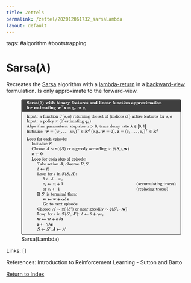 ```yaml
---
title: Zettels
permalink: /zettel/202012061732_sarsaLambda
layout: default
---
```

tags: #algorithm #bootstrapping

# Sarsa($\lambda$)

Recreates the [Sarsa](202011302117_sarsa) algorithm with a 
[lambda-return](202012061731_lambdaReturn) in a [backward-view](202012061733_forwardViewVsBackwardView) 
formulation. Is only approximate to the forward-view.

<figure>
  <img src="/Images/ReinforcementLearning/SarsaLambdaBinaryFeaturesLinearFuncApproxQ.png"
     alt="ALT"
     class="centerImage"
     style="width: 700px;" />
  <figcaption> Sarsa(Lambda) </figcaption>     
</figure>

Links: []

References: Introduction to Reinforcement Learning - Sutton and Barto

[Return to Index](index)